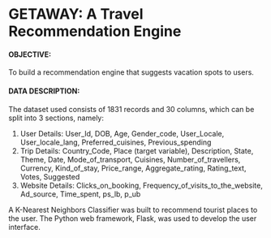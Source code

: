 # GETAWAY: A Travel Recommendation Engine
#### OBJECTIVE:

To build a recommendation engine that suggests vacation spots to users.

#### DATA DESCRIPTION:

The dataset used consists of 1831 records and 30 columns, which can be split into 3 sections, namely:
1. User Details: User_Id, DOB,	Age,	Gender_code,	User_Locale,	User_locale_lang,	Preferred_cuisines, Previous_spending
2. Trip Details: Country_Code, Place (target variable),	Description, State, Theme,	Date,	Mode_of_transport, Cuisines, Number_of_travellers, Currency, Kind_of_stay, Price_range, Aggregate_rating, Rating_text, Votes, Suggested
3. Website Details: Clicks_on_booking, Frequency_of_visits_to_the_website, Ad_source, Time_spent, ps_lb, p_ub

A K-Nearest Neighbors Classifier was built to recommend tourist places to the user. The Python web framework, Flask, was used to develop the user interface.

